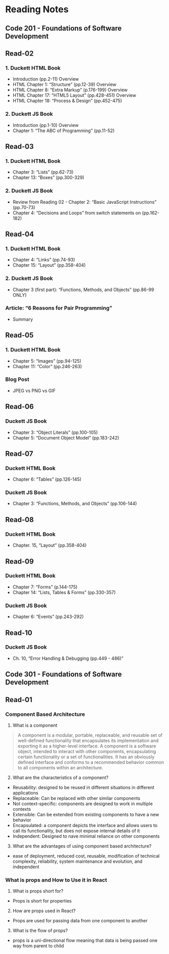 # Reading Notes

## Code 201 - Foundations of Software Development

## Read-02

### 1. Duckett HTML Book
- Introduction (pp.2-11) Overview
- HTML Chapter 1: “Structure” (pp.12-39) Overview
- HTML Chapter 8: “Extra Markup” (p.176-199) Overview
- HTML Chapter 17: “HTML5 Layout” (pp.428-451) Overview
- HTML Chapter 18: “Process & Design” (pp.452-475)

### 2. Duckett JS Book
- Introduction (pp.1-10) Overview
- Chapter 1: “The ABC of Programming” (pp.11-52)

## Read-03

### 1. Duckett HTML Book
- Chapter 3: “Lists” (pp.62-73)
- Chapter 13: “Boxes” (pp.300-329)

### 2. Duckett JS Book
- Review from Reading 02 - Chapter 2: “Basic JavaScript Instructions” (pp.70-73)
- Chapter 4: “Decisions and Loops” from switch statements on (pp.162-182)

## Read-04

### 1. Duckett HTML Book
- Chapter 4: “Links” (pp.74-93)
- Chapter 15: “Layout” (pp.358-404)

### 2. Duckett JS Book
- Chapter 3 (first part): “Functions, Methods, and Objects” (pp.86-99 ONLY)

### Article: “6 Reasons for Pair Programming”
- Summary

## Read-05

### 1. Duckett HTML Book
- Chapter 5: “Images” (pp.94-125)
- Chapter 11: “Color” (pp.246-263)

### Blog Post
- JPEG vs PNG vs GIF

## Read-06

### Duckett JS Book
- Chapter 3: “Object Literals” (pp.100-105)
- Chapter 5: “Document Object Model” (pp.183-242)

## Read-07

### Duckett HTML Book
- Chapter 6: “Tables” (pp.126-145)

### Duckett JS Book
- Chapter 3: “Functions, Methods, and Objects” (pp.106-144)

## Read-08

### Duckett HTML Book
- Chapter. 15, “Layout” (pp.358-404)

## Read-09

### Duckett HTML Book
- Chapter 7: “Forms” (p.144-175)
- Chapter 14: “Lists, Tables & Forms” (pp.330-357)

### Duckett JS Book
- Chapter 6: “Events” (pp.243-292)

## Read-10

### Duckett JS Book
- Ch. 10, “Error Handling & Debugging (pp.449 - 486)”

## Code 301 - Foundations of Software Development

## Read-01

### Component Based Architecture
1. What is a component
> A component is a modular, portable, replaceable, and reusable set of well-defined functionality that encapsulates its implementation and exporting it as a higher-level interface.
> A component is a software object, intended to interact with other components, encapsulating certain functionality or a set of functionalities. It has an obviously defined interface and conforms to a recommended behavior common to all components within an architecture.

2. What are the characteristics of a component?
- Reusability: designed to be reused in different situations in different applications
- Replaceable: Can be replaced with other similar components
- Not context-specific: components are designed to work in multiple contexts
- Extensible: Can be extended from existing components to have a new behavior
- Encapsulated: a component depicts the interface and allows users to call its functionality, but does not expose internal details of it
- Independent: Designed to nave minimal reliance on other components

3. What are the advantages of using component based architecture?
- ease of deployment, reduced cost, reusable, modification of technical complexity, reliability, system maintenance and evolution, and independent

### What is props and How to Use it in React
1. What is props short for?
- Props is short for properties

2. How are props used in React?
- Props are used for passing data from one component to another

3. What is the flow of props?
- props is a uni-directional flow meaning that data is being passed one way from parent to child

